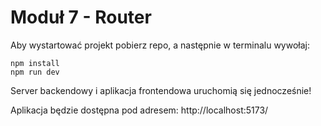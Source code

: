 # Moduł 7 - Router

Aby wystartować projekt pobierz repo, a następnie w terminalu wywołaj:

```command
npm install
npm run dev
```

Server backendowy i aplikacja frontendowa uruchomią się jednocześnie!

Aplikacja będzie dostępna pod adresem: http://localhost:5173/
